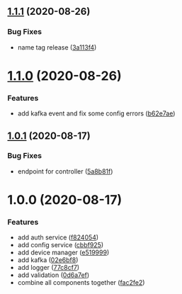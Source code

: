 ## [1.1.1](https://github.com/ngaxavi/device-service/compare/v1.1.0...v1.1.1) (2020-08-26)


### Bug Fixes

* name tag release ([3a113f4](https://github.com/ngaxavi/device-service/commit/3a113f4b78f04cfeb8b8a0a091042a92666bd23c))

# [1.1.0](https://github.com/ngaxavi/device-service/compare/v1.0.1...v1.1.0) (2020-08-26)


### Features

* add kafka event and fix some config errors ([b62e7ae](https://github.com/ngaxavi/device-service/commit/b62e7ae3a77664f0c2d83657479b6e6ab557f4f0))

## [1.0.1](https://github.com/ngaxavi/device-service/compare/v1.0.0...v1.0.1) (2020-08-17)


### Bug Fixes

* endpoint for controller ([5a8b81f](https://github.com/ngaxavi/device-service/commit/5a8b81f5dd1e91f8ddb65637474073cea813ce1a))

# 1.0.0 (2020-08-17)


### Features

* add auth service ([f824054](https://github.com/ngaxavi/device-service/commit/f82405452f18773755638906a9424f690bef5082))
* add config service ([cbbf925](https://github.com/ngaxavi/device-service/commit/cbbf9251db75252869779371709ae3f630b5e306))
* add device manager ([e519999](https://github.com/ngaxavi/device-service/commit/e5199996278929f519318e4dde422fbac863108e))
* add kafka ([02e6bf8](https://github.com/ngaxavi/device-service/commit/02e6bf888d7d7d09e06c7a8f597335e5c107a7ae))
* add logger ([77c8cf7](https://github.com/ngaxavi/device-service/commit/77c8cf7561fb3e82499c6701710bf226af7f8728))
* add validation ([0d6a7ef](https://github.com/ngaxavi/device-service/commit/0d6a7ef2fec81415a3b7d161fcd6ff0c42dcade5))
* combine all components together ([fac2fe2](https://github.com/ngaxavi/device-service/commit/fac2fe2acd88f0831ae3dc5ff667c9796f958f02))
